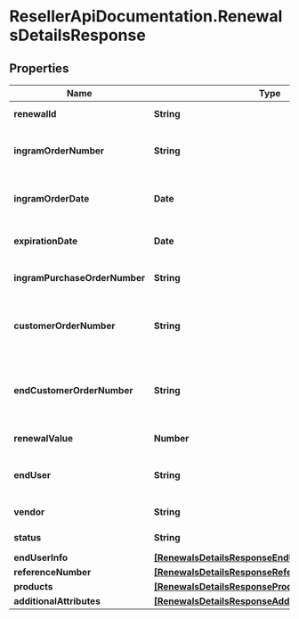 # ResellerApiDocumentation.RenewalsDetailsResponse

## Properties

Name | Type | Description | Notes
------------ | ------------- | ------------- | -------------
**renewalId** | **String** | Unique Ingram renewal ID. | [optional] 
**ingramOrderNumber** | **String** | The IngramMicro sales order number. | [optional] 
**ingramOrderDate** | **Date** | The IngramMicro sales order date. | [optional] 
**expirationDate** | **Date** | Renewal expiration date. | [optional] 
**ingramPurchaseOrderNumber** | **String** | Ingram purchase order number. | [optional] 
**customerOrderNumber** | **String** | The reseller&#39;s order number for reference in their system. | [optional] 
**endCustomerOrderNumber** | **String** | The end customer&#39;s order number for reference in their system. | [optional] 
**renewalValue** | **Number** | The value of the renewal. | [optional] 
**endUser** | **String** | The company name for the end user/customer. | [optional] 
**vendor** | **String** | The name of the vendor. | [optional] 
**status** | **String** | The status of the renewal. | [optional] 
**endUserInfo** | [**[RenewalsDetailsResponseEndUserInfoInner]**](RenewalsDetailsResponseEndUserInfoInner.md) |  | [optional] 
**referenceNumber** | [**[RenewalsDetailsResponseReferenceNumberInner]**](RenewalsDetailsResponseReferenceNumberInner.md) |  | [optional] 
**products** | [**[RenewalsDetailsResponseProductsInner]**](RenewalsDetailsResponseProductsInner.md) |  | [optional] 
**additionalAttributes** | [**[RenewalsDetailsResponseAdditionalAttributesInner]**](RenewalsDetailsResponseAdditionalAttributesInner.md) |  | [optional] 


